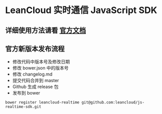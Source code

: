 # LeanCloud 实时通信 JavaScript SDK

## 详细使用方法请看 [官方文档](https://leancloud.cn/docs/js_realtime.html)

## 官方新版本发布流程

* 修改代码中版本号及修改日期
* 修改 bower.json 中的版本号
* 修改 changelog.md
* 提交代码合并到 master
* Github 生成 release 包
* 发布到 bower

```
bower register leancloud-realtime git@github.com:leancloud/js-realtime-sdk.git
```
